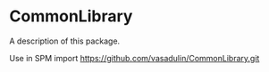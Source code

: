 # CommonLibrary

A description of this package.

Use in SPM 
import https://github.com/vasadulin/CommonLibrary.git
